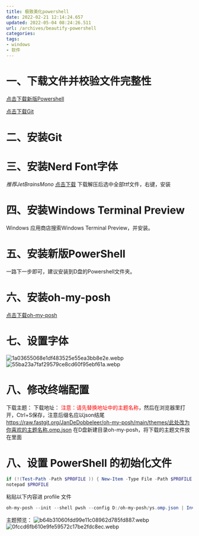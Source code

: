 ```yaml
---
title: 极致美化powershell
date: 2022-02-21 12:14:24.657
updated: 2022-05-04 08:24:26.511
url: /archives/beautify-powershell
categories: 
tags: 
- windows
- 软件
---
```


# 一、下载文件并校验文件完整性
[点击下载新版Powershell](https://hub.fastgit.xyz/PowerShell/PowerShell/releases/latest)

[点击下载Git](https://hub.fastgit.xyz/git-for-windows/git/releases/latest)
# 二、安装Git
# 三、安装Nerd Font字体
*推荐JetBrainsMono*
[点击下载](https://hub.fastgit.xyz/ryanoasis/nerd-fonts/releases/latest)
下载解压后选中全部ttf文件，右键，安装
# 四、安装Windows Terminal Preview
Windows 应用商店搜索Windows Terminal Preview，并安装。
# 五、安装新版PowerShell
一路下一步即可，建议安装到D盘的Powershell文件夹。
# 六、安装oh-my-posh
[点击下载oh-my-posh](https://hub.fastgit.xyz/JanDeDobbeleer/oh-my-posh/releases/download/v7.16.2/install-amd64.exe)
# 七、设置字体
![1a03655068e1df483525e55ea3bb8e2e.webp](https://img.gejiba.com/images/1a03655068e1df483525e55ea3bb8e2e.webp)
![55ba23a7faf29579ce8cd60f95ebf61a.webp](https://img.gejiba.com/images/55ba23a7faf29579ce8cd60f95ebf61a.webp)
# 八、修改终端配置
下载主题：
下载地址：
<span style="color:red">注意：请先替换地址中的主题名称</span>，然后在浏览器里打开，Ctrl+S保存，注意后缀名应以json结尾
https://raw.fastgit.org/JanDeDobbeleer/oh-my-posh/main/themes/此处改为你喜欢的主题名称.omp.json
在D盘新建目录oh-my-posh，将下载的主题文件放在里面
# 八、设置 PowerShell 的初始化文件
```powershell
if (!(Test-Path -Path $PROFILE )) { New-Item -Type File -Path $PROFILE -Force }
notepad $PROFILE
```
粘贴以下内容进 profile 文件
```powershell
oh-my-posh --init --shell pwsh --config D:/oh-my-posh/ys.omp.json | Invoke-Expression
```

主题预览：
![b64b31060fdd99e11c08962d785fd887.webp](https://img.gejiba.com/images/b64b31060fdd99e11c08962d785fd887.webp)
![0fccd6fb610e9fe59572c17be2fdc8ec.webp](https://img.gejiba.com/images/0fccd6fb610e9fe59572c17be2fdc8ec.webp)

